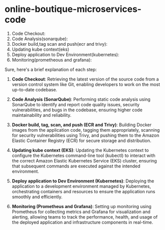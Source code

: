 # online-boutique-microservices-code
1. Code Checkout: 
2. Code Analysis(sonarqube): 
3. Docker build,tag scan and push(ecr and trivy):
4. Updating kube context(eks)  
5. Deploy application to Dev Environment(kubernetes):  
6. Monitoring(prometheous and grafana): 


Sure, here's a brief explanation of each step:

1. **Code Checkout**: Retrieving the latest version of the source code from a version control system like Git, enabling developers to work on the most up-to-date codebase.

2. **Code Analysis (SonarQube)**: Performing static code analysis using SonarQube to identify and report code quality issues, security vulnerabilities, and bugs in the codebase, ensuring higher code maintainability and reliability.

3. **Docker build, tag, scan, and push (ECR and Trivy)**: Building Docker images from the application code, tagging them appropriately, scanning for security vulnerabilities using Trivy, and pushing them to the Amazon Elastic Container Registry (ECR) for secure storage and distribution.

4. **Updating kube context (EKS)**: Updating the Kubernetes context to configure the Kubernetes command-line tool (kubectl) to interact with the correct Amazon Elastic Kubernetes Service (EKS) cluster, ensuring that subsequent commands are executed against the intended environment.

5. **Deploy application to Dev Environment (Kubernetes)**: Deploying the application to a development environment managed by Kubernetes, orchestrating containers and resources to ensure the application runs smoothly and efficiently.

6. **Monitoring (Prometheus and Grafana)**: Setting up monitoring using Prometheus for collecting metrics and Grafana for visualization and alerting, allowing teams to track the performance, health, and usage of the deployed application and infrastructure components in real-time.

